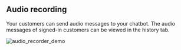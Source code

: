 ## Audio recording

Your customers can send audio messages to your chatbot. The audio messages of signed-in customers can be viewed in the history tab.

![audio_recorder_demo](https://raw.githubusercontent.com/loyjoy/welcome/master/help/bots/processes/subprocesses/audio_recorder_demo.png)

